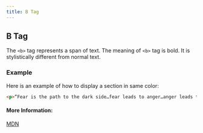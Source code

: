 ```yaml
---
title: B Tag
---
```

## B Tag

The `<b>` tag represents a span of text. The meaning of `<b>` tag is bold. It is stylistically different from normal text. 


### Example
Here is an example of how to display a section in same color:

```html
<p>“Fear is the path to the dark side…fear leads to anger…anger leads to hate…hate leads to suffering.”<b>Yoda, The Phantom Menace</b></p>
```

#### More Information:
[MDN](https://developer.mozilla.org/tr/docs/Web/HTML/Element/b)
